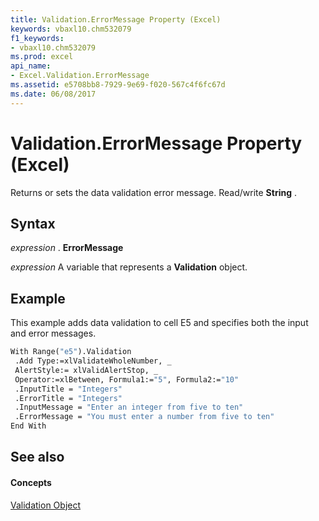 ```yaml
---
title: Validation.ErrorMessage Property (Excel)
keywords: vbaxl10.chm532079
f1_keywords:
- vbaxl10.chm532079
ms.prod: excel
api_name:
- Excel.Validation.ErrorMessage
ms.assetid: e5708bb8-7929-9e69-f020-567c4f6fc67d
ms.date: 06/08/2017
---
```



# Validation.ErrorMessage Property (Excel)

Returns or sets the data validation error message. Read/write  **String** .


## Syntax

 _expression_ . **ErrorMessage**

 _expression_ A variable that represents a **Validation** object.


## Example

This example adds data validation to cell E5 and specifies both the input and error messages.


```vb
With Range("e5").Validation 
 .Add Type:=xlValidateWholeNumber, _ 
 AlertStyle:= xlValidAlertStop, _ 
 Operator:=xlBetween, Formula1:="5", Formula2:="10" 
 .InputTitle = "Integers" 
 .ErrorTitle = "Integers" 
 .InputMessage = "Enter an integer from five to ten" 
 .ErrorMessage = "You must enter a number from five to ten" 
End With
```


## See also


#### Concepts


[Validation Object](Excel.Validation.md)

